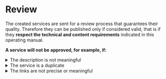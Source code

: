 # Review

The created services are sent for a review process that guarantees their quality. Therefore they can be published only if considered valid, that is if they **respect the technical and content requirements** indicated in this operating manual. 

**A service will not be approved, for example, if:**

<details>

<summary>The description is not meaningful</summary>

If the service has a title and description that are not correlated, or a description that is not meaningful, it will not be approved.

❌ An example of what not to do:

 `TARI"” (tax on waste)

`The service allows citizens to receive updates about the activities carried out by the municipality.`

</details>

<details>

<summary>The service is a duplicate</summary>

If the service coincides partially or fully with another service of the institution already published on IO, it will not be approved.

❌ The same institution cannot indicate on IO two different services that concern TARI, such as “Issue of TARI payment` and `TARI payment deadline notification`

</details>

<details>

<summary>The links are not precise or meaningful</summary>

Some services are indicated on IO only to provide a link to access an external site. If the link is to an informational or generic page, and not a page for users to perform a precise action, the service will not be approved.

❌ An example of what not to do:

`Museum tickets`

`The service makes it possible to purchase tickets for the town museum.`

`Visit the website`

In this case, the link on “Visit the website” opens the “Payments and collections” page of the service provider. To be approved, the service must directly open the page for purchasing the tickets.

</details>

